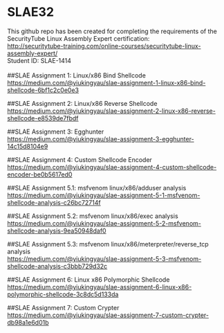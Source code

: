 # SLAE32<br />
This github repo has been created for completing the requirements of the SecurityTube Linux Assembly Expert certification:<br />
http://securitytube-training.com/online-courses/securitytube-linux-assembly-expert/<br />
Student ID: SLAE-1414<br />
<br />
##SLAE Assignment 1: Linux/x86 Bind Shellcode<br />
https://medium.com/@yiukingyau/slae-assignment-1-linux-x86-bind-shellcode-6bf1c2c0e0e3<br />

##SLAE Assignment 2: Linux/x86 Reverse Shellcode<br />
https://medium.com/@yiukingyau/slae-assignment-2-linux-x86-reverse-shellcode-e8539de7fbdf<br />

##SLAE Assignment 3: Egghunter<br />
https://medium.com/@yiukingyau/slae-assignment-3-egghunter-14c15d8104e9<br />

##SLAE Assignment 4: Custom Shellcode Encoder<br />
https://medium.com/@yiukingyau/slae-assignment-4-custom-shellcode-encoder-be0b5617ed0<br />

##SLAE Assignment 5.1: msfvenom linux/x86/adduser analysis<br />
https://medium.com/@yiukingyau/slae-assignment-5-1-msfvenom-shellcode-analysis-c26bc72714f<br />

##SLAE Assignment 5.2: msfvenom linux/x86/exec analysis<br />
https://medium.com/@yiukingyau/slae-assignment-5-2-msfvenom-shellcode-analysis-9ea50948daf0

##SLAE Assignment 5.3: msfvenom linux/x86/meterpreter/reverse_tcp analysis<br />
https://medium.com/@yiukingyau/slae-assignment-5-3-msfvenom-shellcode-analysis-c3bbb729d32c

##SLAE Assignment 6: Linux x86 Polymorphic Shellcode<br />
https://medium.com/@yiukingyau/slae-assignment-6-linux-x86-polymorphic-shellcode-3c8dc5d133da

##SLAE Assignment 7: Custom Crypter<br />
https://medium.com/@yiukingyau/slae-assignment-7-custom-crypter-db98a1e6d01b
